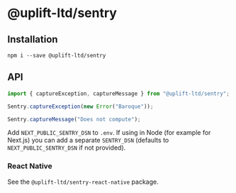 # @uplift-ltd/sentry

## Installation

    npm i --save @uplift-ltd/sentry

## API

```ts
import { captureException, captureMessage } from "@uplift-ltd/sentry";

Sentry.captureException(new Error("Baroque"));

Sentry.captureMessage("Does not compute");
```

Add `NEXT_PUBLIC_SENTRY_DSN` to `.env`. If using in Node (for example for Next.js) you can add a
separate `SENTRY_DSN` (defaults to `NEXT_PUBLIC_SENTRY_DSN` if not provided).

### React Native

See the `@uplift-ltd/sentry-react-native` package.
